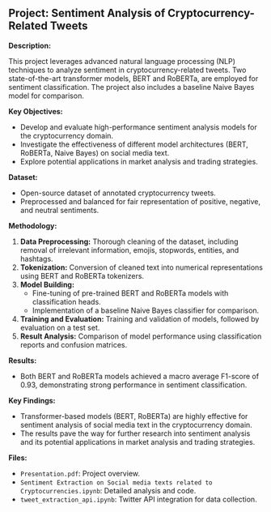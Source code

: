 
## Project: Sentiment Analysis of Cryptocurrency-Related Tweets

**Description:**

This project leverages advanced natural language processing (NLP) techniques to analyze sentiment in cryptocurrency-related tweets. Two state-of-the-art transformer models, BERT and RoBERTa, are employed for sentiment classification. The project also includes a baseline Naive Bayes model for comparison.

**Key Objectives:**

*   Develop and evaluate high-performance sentiment analysis models for the cryptocurrency domain.
*   Investigate the effectiveness of different model architectures (BERT, RoBERTa, Naive Bayes) on social media text.
*   Explore potential applications in market analysis and trading strategies.

**Dataset:**

*   Open-source dataset of annotated cryptocurrency tweets.
*   Preprocessed and balanced for fair representation of positive, negative, and neutral sentiments.

**Methodology:**

1.  **Data Preprocessing:** Thorough cleaning of the dataset, including removal of irrelevant information, emojis, stopwords, entities, and hashtags.
2.  **Tokenization:** Conversion of cleaned text into numerical representations using BERT and RoBERTa tokenizers.
3.  **Model Building:**
    *   Fine-tuning of pre-trained BERT and RoBERTa models with classification heads.
    *   Implementation of a baseline Naive Bayes classifier for comparison.
4.  **Training and Evaluation:**  Training and validation of models, followed by evaluation on a test set.
5.  **Result Analysis:**  Comparison of model performance using classification reports and confusion matrices.

**Results:**

*   Both BERT and RoBERTa models achieved a macro average F1-score of 0.93, demonstrating strong performance in sentiment classification.

**Key Findings:**

*   Transformer-based models (BERT, RoBERTa) are highly effective for sentiment analysis of social media text in the cryptocurrency domain.
*   The results pave the way for further research into sentiment analysis and its potential applications in market analysis and trading strategies.

**Files:**

*   `Presentation.pdf`: Project overview.
*   `Sentiment Extraction on Social media texts related to Cryptocurrencies.ipynb`: Detailed analysis and code.
*   `tweet_extraction_api.ipynb`: Twitter API integration for data collection.
